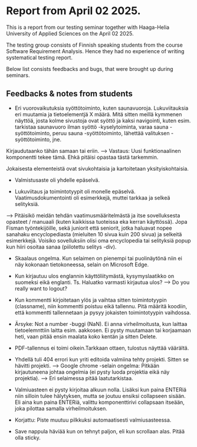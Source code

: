 # Report from April 02 2025.

This is a report from our testing seminar together with Haaga-Helia University of Applied Sciences
on the April 02 2025.

The testing group consists of Finnish speaking students from the course Software Requirement Analysis. Hence they had no experience of writing systematical testing report.

Below list consists feedbacks and bugs, that were brought up during seminars.

## Feedbacks & notes from students

* Eri vuorovaikutuksia syöttötoiminto, kuten saunavuoroja. Lukuviitauksia eri muutamia ja tietoelementjä X määrä.
Mitä sitten meillä kymmenen näyttöä, josta kolme sivustoja ovat syöttö ja kaksi navigointi,
kuten esim. tarkistaa saunavuoro ilman syöttö -kyselytoiminta, varaa sauna -syöttötoiminto, peruu sauna -syöttötoiminto,
lähettää valituksen -syöttötoiminto, jne.

Kirjaudutaanko tähän samaan tai eriin. --> Vastaus: Uusi funktionaalinen komponentti tekee tämä.
Ehkä pitäisi opastaa tästä tarkemmin.

Jokaisesta elementeistä ovat sivukohtaisia ja kartoitetaan yksityiskohtaisia.

* Valmistusaste oli yhdelle epäselvä.

* Lukuviitaus ja toimintotyypit oli monelle epäselvä. Vaatimusdokumentointi oli esimerkkejä, muttei tarkkaa ja selkeä selityksiä.

--> Pitäisikö meidän tehdän vaatimusmääritelmästä ja itse sovelluksesta opasteet / manuaali (kuten kaikkissa tuoteissa eka kerran käyttössä).
Jopa Fisman työntekijöille, sekä juniorit että seniorit, jotka haluavat nopee sanahaku encyclopediasta (mieluiten 10 sivua kuin 200 sivua) ja selkeitä esimerkkejä.
Voisiko sovelluksiin olisi oma encyclopedia tai selityksiä popup kun hiiri osoitaa sanaa (piilotettu selitys -div).

* Skaalaus ongelma. Kun selaimen on pienempi tai puolinäytönä niin ei näy kokonaan tietokoneessa, selain on Microsoft Edge.

* Kun kirjautuu ulos englannin käyttöliitymästä, kysymyslaatikko on suomeksi eikä englanti.
Ts. Haluatko varmasti kirjautua ulos? --> Do you really want to logout?

* Kun kommentti kirjoitetaan ylös ja vaihtaa sitten toimintotyypin (classname), niin kommentti poistuu eikä tallennu.
Pitä määritä koodiin, että kommentti tallennetaan ja pysyy jokaisten toimintotyypin vaihdossa.

* Ärsyke: Not a number -buggi (NaN). Ei anna virheilmoitusta, kun laittaa tietoelemnttiin laitta esim. aakkosen.
Ei pysty muutamaan tai korjaamaan heti, vaan pitää ensin maalata koko kentän ja sitten Delete.


* PDF-tallennus ei toimi oikein.Tarkkaan ottaen, tulostus näyttää väärältä.

* Yhdellä tuli 404 errori kun yriti editoida valmiina tehty projekti. Sitten se hävitti projekti.
  --> Google chrome -selain ongelma: Pitkään kirjautuneena johtaa ongelmia (ei pysty luoda projektia eikä näy projektia).
  --> Eri selaimessa pitää laatutarkistaa.

* Valmiuasteen ei pysty kirjoitaa alkuun nolla. Lisäksi kun paina ENTERiä niin silloin tulee hälytyksen, mutta se joutuu ensiksi
collapseen sisään. Eli aina kun paina ENTERiä, valittu komponenttirivi collapsaan itseään, joka pilottaa samalla virheilmoituksen.

* Korjattu: Piste muutuu pilkkuksi automaatisesti valmiusasteessa.

* Save nappula häviää kun on tehnyt paljon, eli kun scrollaan alas. Pitää olla sticky.

 




